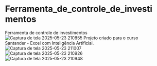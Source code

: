 # Ferramenta_de_controle_de_investimentos
Ferramenta de controle de investimentos
![Captura de tela 2025-05-23 210855](https://github.com/user-attachments/assets/011b6840-e12f-4d26-8417-84074ec021a2)
Projeto criado para o curso Santander - Excel com Inteligência Artificial.
![Captura de tela 2025-05-23 211007](https://github.com/user-attachments/assets/909ec3ca-66bd-45fc-abec-261777d255db)
![Captura de tela 2025-05-23 210926](https://github.com/user-attachments/assets/2e9c0273-68e3-4935-a466-c36271dca61e)
![Captura de tela 2025-05-23 210948](https://github.com/user-attachments/assets/8cb67ab5-53af-4abe-bfe8-e82a748cd694)
